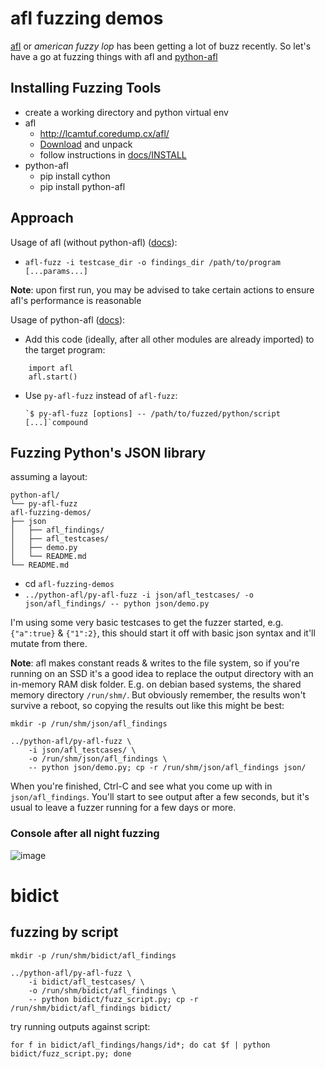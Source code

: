 # afl fuzzing demos
[afl](http://lcamtuf.coredump.cx/afl/) or *american fuzzy lop* has been getting a lot of buzz recently. So let's have a go at fuzzing things with afl and [python-afl](https://bitbucket.org/jwilk/python-afl/overview)

## Installing Fuzzing Tools

- create a working directory and python virtual env
- afl
    - http://lcamtuf.coredump.cx/afl/
    - [Download](http://lcamtuf.coredump.cx/afl/releases/afl-latest.tgz) and unpack
    - follow instructions in [docs/INSTALL](https://github.com/mcarpenter/afl/blob/master/docs/INSTALL)
- python-afl
    - pip install cython
    - pip install python-afl

## Approach

Usage of afl (without python-afl) ([docs](https://github.com/mcarpenter/afl/blob/master/docs/README#L177)):

- `afl-fuzz -i testcase_dir -o findings_dir /path/to/program [...params...]`

**Note**: upon first run, you may be advised to take certain actions to ensure afl's performance is reasonable

Usage of python-afl ([docs](https://bitbucket.org/jwilk/python-afl/overview#rst-header-howto)):

- Add this code (ideally, after all other modules are already imported) to
  the target program:

```
    import afl
    afl.start()
```
- Use `py-afl-fuzz` instead of `afl-fuzz`:

      `$ py-afl-fuzz [options] -- /path/to/fuzzed/python/script [...]`compound


## Fuzzing Python's JSON library

assuming a layout:

    python-afl/
    └── py-afl-fuzz
    afl-fuzzing-demos/
    ├── json
    │   ├── afl_findings/
    │   ├── afl_testcases/
    │   ├── demo.py
    │   └── README.md
    └── README.md

- cd `afl-fuzzing-demos`
- `../python-afl/py-afl-fuzz -i json/afl_testcases/ -o json/afl_findings/ -- python json/demo.py`

I'm using some very basic testcases to get the fuzzer started, e.g. `{"a":true}` & `{"1":2}`, this should start it off with basic json syntax and it'll mutate from there.

**Note**: afl makes constant reads & writes to the file system, so if you're running on an SSD it's a good idea to replace the output directory with an in-memory RAM disk folder. E.g. on debian based systems, the shared memory directory `/run/shm/`. But obviously remember, the results won't survive a reboot, so copying the results out like this might be best:


    mkdir -p /run/shm/json/afl_findings

    ../python-afl/py-afl-fuzz \
        -i json/afl_testcases/ \
        -o /run/shm/json/afl_findings \
        -- python json/demo.py; cp -r /run/shm/json/afl_findings json/

When you're finished, Ctrl-C and see what you come up with in `json/afl_findings`.
You'll start to see output after a few seconds, but it's usual to leave a fuzzer running for a few days or more.

### Console after all night fuzzing
![image](https://cloud.githubusercontent.com/assets/167319/7226227/b61d1e66-e73e-11e4-8b86-4a00e94e5b89.png)

# bidict

## fuzzing by script


    mkdir -p /run/shm/bidict/afl_findings

    ../python-afl/py-afl-fuzz \
        -i bidict/afl_testcases/ \
        -o /run/shm/bidict/afl_findings \
        -- python bidict/fuzz_script.py; cp -r /run/shm/bidict/afl_findings bidict/


try running outputs against script:


    for f in bidict/afl_findings/hangs/id*; do cat $f | python bidict/fuzz_script.py; done

